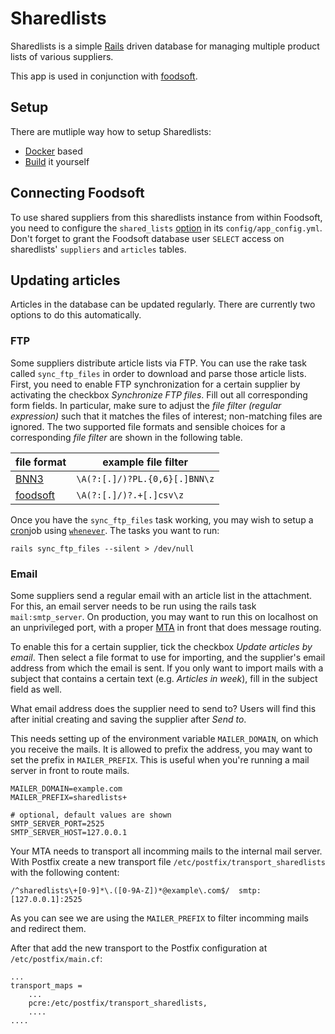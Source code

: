 Sharedlists
===========

Sharedlists is a simple [Rails](https://rubyonrails.org/) driven database for managing multiple product lists of various suppliers.

This app is used in conjunction with [foodsoft](https://github.com/foodcoops/foodsoft).


## Setup

There are mutliple way how to setup Sharedlists:
- [Docker](doc/Docker.md) based
- [Build](doc/Build.md) it yourself


## Connecting Foodsoft

To use shared suppliers from this sharedlists instance from within Foodsoft, you need
to configure the `shared_lists` [option](https://github.com/foodcoops/foodsoft/blob/31689dfb75d203ab39405c313817e8c40e2cab36/config/app_config.yml.SAMPLE#L154)
in its `config/app_config.yml`. Don't forget to grant the Foodsoft database user
`SELECT` access on sharedlists' `suppliers` and `articles` tables.


## Updating articles

Articles in the database can be updated regularly. There are currently two options to
do this automatically.

### FTP

Some suppliers distribute article lists via FTP. You can use the rake task
called `sync_ftp_files` in order to download and parse those article
lists. First, you need to enable FTP synchronization for a certain supplier by
activating the checkbox _Synchronize FTP files_. Fill out all corresponding form
fields. In particular, make sure to adjust the *file filter (regular
expression)* such that it matches the files of interest; non-matching files are
ignored. The two supported file formats and sensible choices for a corresponding
*file filter* are shown in the following table.

| file format                 | example file filter           |
|-----------------------------|-------------------------------|
| [BNN3][bnn3-format]         | `\A(?:[.]/)?PL.{0,6}[.]BNN\z` |
| [foodsoft][foodsoft-format] | `\A(?:[.]/)?.+[.]csv\z`       |

[bnn3-format]: https://github.com/foodcoops/foodsoft/wiki/File-formats-for-article-lists#user-content-format-bnn3
[foodsoft-format]: https://github.com/foodcoops/foodsoft/wiki/File-formats-for-article-lists#user-content-format-foodsoft

Once you have the `sync_ftp_files` task working, you may wish to setup a
[cron](https://en.wikipedia.org/wiki/Cron)job using
[`whenever`](https://github.com/javan/whenever). The tasks you want to run:
```Shell
rails sync_ftp_files --silent > /dev/null
```

### Email

Some suppliers send a regular email with an article list in the attachment. For this, an
email server needs to be run using the rails task `mail:smtp_server`.
On production, you may want to run this on localhost on an unprivileged port, with a
proper [MTA](https://en.wikipedia.org/wiki/Message_transfer_agent) in front that
does message routing.

To enable this for a certain supplier, tick the checkbox _Update articles by email_. Then
select a file format to use for importing, and the supplier's email address from which the
email is sent. If you only want to import mails with a subject that contains a certain
text (e.g. _Articles in week_), fill in the subject field as well.

What email address does the supplier need to send to? Users will find this after initial creating and
saving the supplier after _Send to_.

This needs setting up of the environment variable `MAILER_DOMAIN`, on which you receive the
mails. It is allowed to prefix the address, you may want to set the prefix in `MAILER_PREFIX`.
This is useful when you're running a mail server in front to route mails.
```
MAILER_DOMAIN=example.com
MAILER_PREFIX=sharedlists+

# optional, default values are shown
SMTP_SERVER_PORT=2525
SMTP_SERVER_HOST=127.0.0.1
```

Your MTA needs to transport all incomming mails to the internal mail server. With Postfix create
a new transport file `/etc/postfix/transport_sharedlists` with the following content:
```
/^sharedlists\+[0-9]*\.([0-9A-Z])*@example\.com$/  smtp:[127.0.0.1]:2525
```
As you can see we are using the `MAILER_PREFIX` to filter incomming mails and redirect them.

After that add the new transport to the Postfix configuration at `/etc/postfix/main.cf`:
```
...
transport_maps =
    ...
    pcre:/etc/postfix/transport_sharedlists,
    ....
....
```



